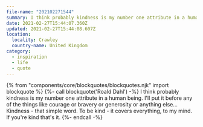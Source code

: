 ```yaml
---
file-name: "202102271544"
summary: I think probably kindness is my number one attribute in a human being. I'll put it before any of the things like courage or bravery or generosity or anything else.
date: 2021-02-27T15:44:07.360Z
updated: 2021-02-27T15:44:08.607Z
location:
  locality: Crawley
  country-name: United Kingdom
category:
  - inspiration
  - life
  - quote
---
```

{% from "components/core/blockquotes/blockquotes.njk" import blockquote %}
{%- call blockquote('Roald Dahl') -%}
I think probably kindness is my number one attribute in a human being. I'll put it before any of the things like courage or bravery or generosity or anything else&hellip; Kindness - that simple word. To be kind - it covers everything, to my mind. If you're kind that's it.
{%- endcall -%}
